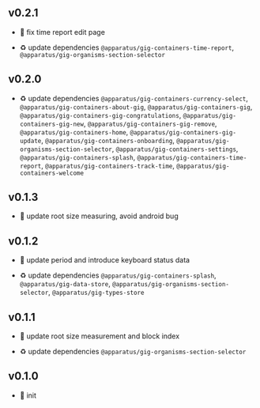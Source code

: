 ## v0.2.1

* 🐞 fix time report edit page

* ♻️ update dependencies `@apparatus/gig-containers-time-report`, `@apparatus/gig-organisms-section-selector`

## v0.2.0

* ♻️ update dependencies `@apparatus/gig-containers-currency-select`, `@apparatus/gig-containers-about-gig`, `@apparatus/gig-containers-gig`, `@apparatus/gig-containers-gig-congratulations`, `@apparatus/gig-containers-gig-new`, `@apparatus/gig-containers-gig-remove`, `@apparatus/gig-containers-home`, `@apparatus/gig-containers-gig-update`, `@apparatus/gig-containers-onboarding`, `@apparatus/gig-organisms-section-selector`, `@apparatus/gig-containers-settings`, `@apparatus/gig-containers-splash`, `@apparatus/gig-containers-time-report`, `@apparatus/gig-containers-track-time`, `@apparatus/gig-containers-welcome`

## v0.1.3

* 🐞 update root size measuring, avoid android bug

## v0.1.2

* 🐞 update period and introduce keyboard status data

* ♻️ update dependencies `@apparatus/gig-containers-splash`, `@apparatus/gig-data-store`, `@apparatus/gig-organisms-section-selector`, `@apparatus/gig-types-store`

## v0.1.1

* 🐞 update root size measurement and block index

* ♻️ update dependencies `@apparatus/gig-organisms-section-selector`

## v0.1.0

* 🐣 init
